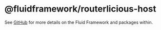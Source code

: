 # @fluidframework/routerlicious-host

See [GitHub](https://github.com/microsoft/FluidFramework) for more details on the Fluid Framework and packages within.
